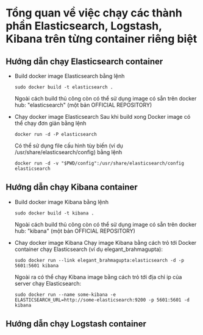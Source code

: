 # Tổng quan về việc chạy các thành phần Elasticsearch, Logstash, Kibana trên từng container riêng biệt

## Hướng dẫn chạy Elasticsearch container
  + Build docker image Elasticsearch bằng lệnh
    
      ```
      sudo docker build -t elasticsearch .
      ```
    Ngoài cách build thủ công còn có thể sử dụng image có sẵn trên docker hub: "elasticsearch" (một bản OFFICIAL REPOSITORY)
    
  + Chạy docker image Elasticsearch
    Sau khi build xong Docker image có thể chạy đơn giản bằng lệnh
    
    ```
    docker run -d -P elasticsearch
    ```
    Có thể sử dụng file cấu hình tùy biến (ví dụ /usr/share/elasticsearch/config) bằng lệnh 
    
    ```
    docker run -d -v "$PWD/config":/usr/share/elasticsearch/config elasticsearch
    ```
    
## Hướng dẫn chạy Kibana container
  + Build docker image Kibana bằng lệnh
    
      ```
      sudo docker build -t kibana .
      ```
    Ngoài cách build thủ công còn có thể sử dụng image có sẵn trên docker hub: "kibana" (một bản OFFICIAL REPOSITORY)
    
  + Chay docker image Kibana
    Chạy image Kibana bằng cách trỏ tới Docker container chạy Elasticsearch (ví dụ elegant_brahmagupta):
      
      ```
      sudo docker run --link elegant_brahmagupta:elasticsearch -d -p 5601:5601 kibana
      ```
    
    Ngoài ra có thể chạy Kibana image bằng cách trỏ tới địa chỉ ip của server chạy Elasticsearch:
      
      ```
      sudo docker run --name some-kibana -e ELASTICSEARCH_URL=http://some-elasticsearch:9200 -p 5601:5601 -d kibana
      ```

## Hướng dẫn chạy Logstash container
